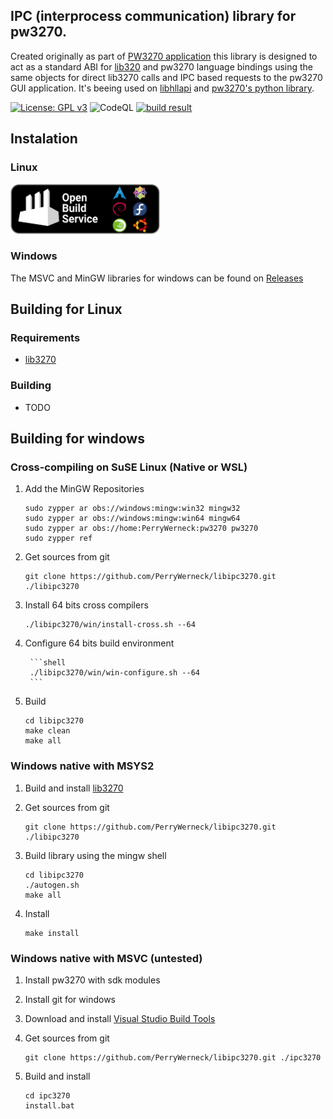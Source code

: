 ## IPC (interprocess communication) library for pw3270.

Created originally as part of [PW3270 application](../../../pw3270) this library is designed to act as a standard ABI for [lib320](../../../lib3270) and pw3270 language bindings using the same objects for direct lib3270 calls and IPC based requests to the pw3270 GUI application. It's beeing used on [libhllapi](../../../libhllapi) and [pw3270's python library](../../../python3-tn3270).

[![License: GPL v3](https://img.shields.io/badge/License-GPL%20v3-blue.svg)](https://www.gnu.org/licenses/gpl-3.0)
![CodeQL](https://github.com/PerryWerneck/libipc3270/workflows/CodeQL/badge.svg)
[![build result](https://build.opensuse.org/projects/home:PerryWerneck:pw3270/packages/libipc3270/badge.svg?type=percent)](https://build.opensuse.org/package/show/home:PerryWerneck:pw3270/libipc3270)

## Instalation

### Linux

[<img src="https://raw.githubusercontent.com/PerryWerneck/pw3270/master/branding/obs-badge-en.svg" alt="Download from open build service" height="80px">](https://software.opensuse.org/download.html?project=home%3APerryWerneck%3Apw3270&package=libipc3270)

### Windows

The MSVC and MinGW libraries for windows can be found on [Releases](../../releases)

## Building for Linux

### Requirements

 * [lib3270](../../../lib3270)

### Building

 * TODO

## Building for windows

### Cross-compiling on SuSE Linux (Native or WSL)

1. Add the MinGW Repositories

	```
	sudo zypper ar obs://windows:mingw:win32 mingw32
	sudo zypper ar obs://windows:mingw:win64 mingw64
	sudo zypper ar obs://home:PerryWerneck:pw3270 pw3270
	sudo zypper ref
	```
2. Get sources from git

	```shell
	git clone https://github.com/PerryWerneck/libipc3270.git ./libipc3270
	```

3. Install 64 bits cross compilers

	```shell
	./libipc3270/win/install-cross.sh --64
	```

3. Configure 64 bits build environment

        ```shell
        ./libipc3270/win/win-configure.sh --64
        ```

4. Build

	```shell
	cd libipc3270
	make clean
	make all
	```

### Windows native with MSYS2

1. Build and install [lib3270](../../../lib3270)

2. Get sources from git

	```shell
	git clone https://github.com/PerryWerneck/libipc3270.git ./libipc3270
	```

4. Build library using the mingw shell

	```shell
	cd libipc3270
	./autogen.sh
	make all
	```
5. Install

	```shell
	make install
	```

### Windows native with MSVC (untested)

1. Install pw3270 with sdk modules

2. Install git for windows

3. Download and install [Visual Studio Build Tools](https://visualstudio.microsoft.com/pt-br/downloads/)

4. Get sources from git

	```shell
	git clone https://github.com/PerryWerneck/libipc3270.git ./ipc3270
	```

5. Build and install

	```shell
	cd ipc3270
	install.bat
	```

